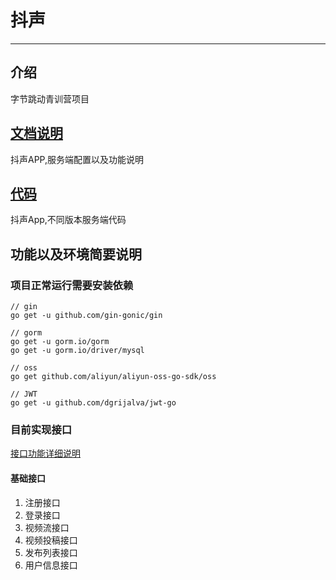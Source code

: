 # 抖声


-----

## 介绍
字节跳动青训营项目

## [文档说明](https://gitee.com/set-sail0/DouSheng/tree/develop/Doc)

抖声APP,服务端配置以及功能说明

## [代码](https://gitee.com/set-sail0/DouSheng/tree/master/Code)

抖声App,不同版本服务端代码

## 功能以及环境简要说明

### 项目正常运行需要安装依赖

```golang
// gin
go get -u github.com/gin-gonic/gin

// gorm
go get -u gorm.io/gorm
go get -u gorm.io/driver/mysql

// oss
go get github.com/aliyun/aliyun-oss-go-sdk/oss

// JWT
go get -u github.com/dgrijalva/jwt-go
```

### 目前实现接口

[接口功能详细说明](https://gitee.com/set-sail0/DouSheng/blob/master/Doc/%E8%A7%A3%E5%86%B3%E6%96%B9%E6%A1%88%E8%8D%89%E7%A8%BF.md)

#### 基础接口

1. 注册接口
2. 登录接口
3. 视频流接口
4. 视频投稿接口
5. 发布列表接口
6. 用户信息接口
